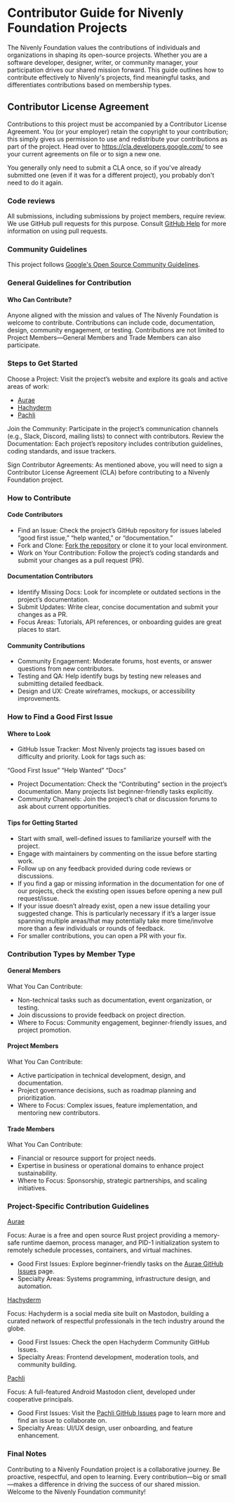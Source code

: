 # Contributor Guide for Nivenly Foundation Projects

The Nivenly Foundation values the contributions of individuals and organizations in shaping its open-source projects. Whether you are a software developer, designer, writer, or community manager, your participation drives our shared mission forward. This guide outlines how to contribute effectively to Nivenly's projects, find meaningful tasks, and differentiates contributions based on membership types.

## Contributor License Agreement

Contributions to this project must be accompanied by a Contributor License
Agreement. You (or your employer) retain the copyright to your contribution;
this simply gives us permission to use and redistribute your contributions as
part of the project. Head over to <https://cla.developers.google.com/> to see
your current agreements on file or to sign a new one.

You generally only need to submit a CLA once, so if you've already submitted one
(even if it was for a different project), you probably don't need to do it
again.

### Code reviews

All submissions, including submissions by project members, require review. We
use GitHub pull requests for this purpose. Consult
[GitHub Help](https://help.github.com/articles/about-pull-requests/) for more
information on using pull requests.

### Community Guidelines

This project follows
[Google's Open Source Community Guidelines](https://opensource.google.com/conduct/).

### General Guidelines for Contribution

#### Who Can Contribute?

Anyone aligned with the mission and values of The Nivenly Foundation is welcome to contribute. Contributions can include code, documentation, design, community engagement, or testing. Contributions are not limited to Project Members—General Members and Trade Members can also participate.

### Steps to Get Started

Choose a Project: Visit the project’s website and explore its goals and active areas of work:

- [Aurae](https://aurae.io/)
- [Hachyderm](https://hachyderm.io/)
- [Pachli](https://pachli.app/)

Join the Community: Participate in the project’s communication channels (e.g., Slack, Discord, mailing lists) to connect with contributors.
Review the Documentation: Each project’s repository includes contribution guidelines, coding standards, and issue trackers.

Sign Contributor Agreements: As mentioned above, you will need to sign a Contributor License Agreement (CLA) before contributing to a Nivenly Foundation project.

### How to Contribute

#### Code Contributors

- Find an Issue: Check the project’s GitHub repository for issues labeled “good first issue,” “help wanted,” or “documentation.”
- Fork and Clone: [Fork the repository](https://docs.github.com/en/pull-requests/collaborating-with-pull-requests/working-with-forks/fork-a-repo) or clone it to your local environment.
- Work on Your Contribution: Follow the project’s coding standards and submit your changes as a pull request (PR).

#### Documentation Contributors

- Identify Missing Docs: Look for incomplete or outdated sections in the project’s documentation.
- Submit Updates: Write clear, concise documentation and submit your changes as a PR.
- Focus Areas: Tutorials, API references, or onboarding guides are great places to start.

#### Community Contributions

- Community Engagement: Moderate forums, host events, or answer questions from new contributors.
- Testing and QA: Help identify bugs by testing new releases and submitting detailed feedback.
- Design and UX: Create wireframes, mockups, or accessibility improvements.

### How to Find a Good First Issue

#### Where to Look

- GitHub Issue Tracker: Most Nivenly projects tag issues based on difficulty and priority. Look for tags such as:

“Good First Issue”
“Help Wanted”
“Docs”

- Project Documentation: Check the “Contributing” section in the project’s documentation. Many projects list beginner-friendly tasks explicitly.
- Community Channels: Join the project’s chat or discussion forums to ask about current opportunities.

#### Tips for Getting Started

- Start with small, well-defined issues to familiarize yourself with the project.
- Engage with maintainers by commenting on the issue before starting work.
- Follow up on any feedback provided during code reviews or discussions.
- If you find a gap or missing information in the documentation for one of our projects, check the existing open issues before opening a new pull request/issue. 
- If your issue doesn’t already exist, open a new issue detailing your suggested change. This is particularly necessary if it’s a larger issue spanning multiple areas/that may potentially take more time/involve more than a few individuals or rounds of feedback.
- For smaller contributions, you can open a PR with your fix.

### Contribution Types by Member Type

#### General Members

What You Can Contribute:

- Non-technical tasks such as documentation, event organization, or testing.
- Join discussions to provide feedback on project direction.
- Where to Focus: Community engagement, beginner-friendly issues, and project promotion.

#### Project Members

What You Can Contribute:

- Active participation in technical development, design, and documentation.
- Project governance decisions, such as roadmap planning and prioritization.
- Where to Focus: Complex issues, feature implementation, and mentoring new contributors.

#### Trade Members

What You Can Contribute:

- Financial or resource support for project needs.
- Expertise in business or operational domains to enhance project sustainability.
- Where to Focus: Sponsorship, strategic partnerships, and scaling initiatives.

### Project-Specific Contribution Guidelines

[Aurae](https://aurae.io/)

Focus: Aurae is a free and open source Rust project providing a memory-safe runtime daemon, process manager, and PID-1 initialization system to remotely schedule processes, containers, and virtual machines.

- Good First Issues: Explore beginner-friendly tasks on the [Aurae GitHub Issues](https://github.com/aurae-runtime/aurae/issues) page.
- Specialty Areas: Systems programming, infrastructure design, and automation.

[Hachyderm](https://hachyderm.io/)

Focus: Hachyderm is a social media site built on Mastodon, building a curated network of respectful professionals in the tech industry around the globe.

- Good First Issues: Check the open  Hachyderm Community GitHub Issues.
- Specialty Areas: Frontend development, moderation tools, and community building.

[Pachli](https://pachli.app/)

Focus: A full-featured Android Mastodon client, developed under cooperative principals.

- Good First Issues: Visit the [Pachli GitHub Issues](https://github.com/pachli/pachli-android/issues) page to learn more and find an issue to collaborate on.
- Specialty Areas: UI/UX design, user onboarding, and feature enhancement.

### Final Notes

Contributing to a Nivenly Foundation project is a collaborative journey. Be proactive, respectful, and open to learning. Every contribution—big or small—makes a difference in driving the success of our shared mission. Welcome to the Nivenly Foundation community!
